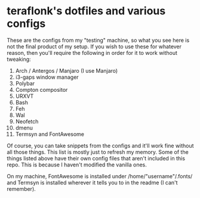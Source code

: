 # teraflonk's dotfiles and various configs

These are the configs from my "testing" machine, so what you see here is not the final product of my setup. If you wish to use these for whatever reason, then you'll require the following in order for it to work without tweaking:

1. Arch / Antergos / Manjaro (I use Manjaro)
2. i3-gaps window manager
3. Polybar
4. Compton compositor
5. URXVT
6. Bash
7. Feh
8. Wal
9. Neofetch
9. dmenu
10. Termsyn and FontAwesome

Of course, you can take snippets from the configs and it'll work fine without all those things. This list is mostly just to refresh my memory. Some of the things listed above have their own config files that aren't included in this repo. This is because I haven't modified the vanilla ones.

On my machine, FontAwesome is installed under /home/"username"/.fonts/ and Termsyn is installed wherever it tells you to in the readme (I can't remember).
